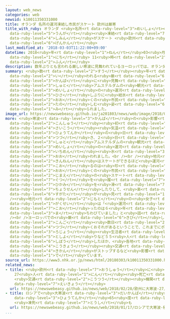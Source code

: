 ```yaml
---
layout: web_news
categories: web
newsid: k10011350331000
title: オランダ 名所の運河凍結し市民がスケート 欧州は厳寒
title_with_ruby: オランダ <ruby>名所<rt data-ruby-level="3">めいしょ</rt></ruby>の<ruby>運河<rt
  data-ruby-level="5">うんが</rt></ruby><ruby>凍結<rt data-ruby-level="7">とうけつ</rt></ruby>し<ruby>市民<rt
  data-ruby-level="4">しみん</rt></ruby>がスケート <ruby>欧州<rt data-ruby-level="7">おうしゅう</rt></ruby>は<ruby>厳寒<rt
  data-ruby-level="6">げんかん</rt></ruby>
last_modified_at: '2018-03-03T11:22:00+09:00'
datetime: 2018<ruby>年<rt data-ruby-level="1">ねん</rt></ruby>03<ruby>月<rt data-ruby-level="1">がつ</rt></ruby>03<ruby>日<rt
  data-ruby-level="1">にち</rt></ruby> 11<ruby>時<rt data-ruby-level="2">じ</rt></ruby>22<ruby>分<rt
  data-ruby-level="2">ふん</rt></ruby>
description: 数年ぶりとも言われる厳しい寒波に見舞われているヨーロッパでは、オランダの首都アムステルダムの観光名所の運河が久しぶりに結氷し、多くの市民がスケートを楽しむ姿が見られました。
summary: <ruby>数<rt data-ruby-level="2">すう</rt></ruby><ruby>年<rt data-ruby-level="1">ねん</rt></ruby>ぶりとも<ruby>言<rt
  data-ruby-level="2">い</rt></ruby>われる<ruby>厳<rt data-ruby-level="6">きび</rt></ruby>しい<ruby>寒波<rt
  data-ruby-level="3">かんぱ</rt></ruby>に<ruby>見舞<rt data-ruby-level="7">みま</rt></ruby>われているヨーロッパでは、オランダの<ruby>首都<rt
  data-ruby-level="3">しゅと</rt></ruby>アムステルダムの<ruby>観光<rt data-ruby-level="4">かんこう</rt></ruby><ruby>名所<rt
  data-ruby-level="3">めいしょ</rt></ruby>の<ruby>運河<rt data-ruby-level="5">うんが</rt></ruby>が<ruby>久<rt
  data-ruby-level="5">ひさ</rt></ruby>しぶりに<ruby>結氷<rt data-ruby-level="4">けっぴょう</rt></ruby>し、<ruby>多<rt
  data-ruby-level="2">おお</rt></ruby>くの<ruby>市民<rt data-ruby-level="4">しみん</rt></ruby>がスケートを<ruby>楽<rt
  data-ruby-level="2">たの</rt></ruby>しむ<ruby>姿<rt data-ruby-level="6">すがた</rt></ruby>が<ruby>見<rt
  data-ruby-level="1">み</rt></ruby>られました。
image_url: https://newswebeasy.github.io/ja201803/news/web/image/2018/03/03/K10011350331_1803031156_1803031156_01_02.jpg
more: <ruby>寒波<rt data-ruby-level="3">かんぱ</rt></ruby>の<ruby>影響<rt data-ruby-level="7">えいきょう</rt></ruby>で、オランダでは<ruby>今週<rt
  data-ruby-level="2">こんしゅう</rt></ruby><ruby>初<rt data-ruby-level="4">はじ</rt></ruby>めごろから<ruby>最高<rt
  data-ruby-level="4">さいこう</rt></ruby><ruby>気温<rt data-ruby-level="3">きおん</rt></ruby>が<ruby>氷点下<rt
  data-ruby-level="3">ひょうてんか</rt></ruby>の<ruby>日<rt data-ruby-level="1">ひ</rt></ruby>が<ruby>続<rt
  data-ruby-level="4">つづ</rt></ruby>き、２<ruby>日<rt data-ruby-level="1">にち</rt></ruby>、<ruby>首都<rt
  data-ruby-level="3">しゅと</rt></ruby>アムステルダムの<ruby>観光<rt data-ruby-level="4">かんこう</rt></ruby><ruby>名所<rt
  data-ruby-level="3">めいしょ</rt></ruby>の<ruby>運河<rt data-ruby-level="5">うんが</rt></ruby>が<ruby>一面<rt
  data-ruby-level="3">いちめん</rt></ruby><ruby>氷<rt data-ruby-level="3">こおり</rt></ruby>に<ruby>覆<rt
  data-ruby-level="7">おお</rt></ruby>われました。<br /><br /><ruby>地元<rt data-ruby-level="2">じもと</rt></ruby>メディアによりますと、<ruby>近年<rt
  data-ruby-level="2">きんねん</rt></ruby>はスケートができるほど<ruby>運河<rt data-ruby-level="5">うんが</rt></ruby>が<ruby>凍<rt
  data-ruby-level="7">こお</rt></ruby>るのは<ruby>珍<rt data-ruby-level="7">めずら</rt></ruby>しいということで、<ruby>多<rt
  data-ruby-level="2">おお</rt></ruby>くの<ruby>市民<rt data-ruby-level="4">しみん</rt></ruby>が<ruby>自前<rt
  data-ruby-level="2">じまえ</rt></ruby>の<ruby>スケート<rt data-ruby-level="7">すけーと</rt></ruby><ruby>靴<rt
  data-ruby-level="7">ぐつ</rt></ruby>を<ruby>履<rt data-ruby-level="7">は</rt></ruby>いて<ruby>氷上<rt
  data-ruby-level="7">ひかみ</rt></ruby>を<ruby>滑<rt data-ruby-level="7">すべ</rt></ruby>ったりターンに<ruby>挑戦<rt
  data-ruby-level="7">ちょうせん</rt></ruby>したりして、<ruby>楽<rt data-ruby-level="2">たの</rt></ruby>しむ<ruby>姿<rt
  data-ruby-level="6">すがた</rt></ruby>が<ruby>見<rt data-ruby-level="1">み</rt></ruby>られました。<br
  /><ruby>地元<rt data-ruby-level="2">じもと</rt></ruby>の<ruby>女子<rt data-ruby-level="1">じょし</rt></ruby><ruby>学生<rt
  data-ruby-level="1">がくせい</rt></ruby>は「<ruby>運河<rt data-ruby-level="5">うんが</rt></ruby>が<ruby>凍<rt
  data-ruby-level="7">こお</rt></ruby>ったのは６<ruby>年<rt data-ruby-level="1">ねん</rt></ruby>ぶりで、スケートができるのをみんな<ruby>待<rt
  data-ruby-level="3">ま</rt></ruby>ちわびていました」と<ruby>話<rt data-ruby-level="2">はな</rt></ruby>していました。<br
  /><br />ヨーロッパでの<ruby>厳<rt data-ruby-level="6">きび</rt></ruby>しい<ruby>寒<rt data-ruby-level="3">さむ</rt></ruby>さは<ruby>今後<rt
  data-ruby-level="2">こんご</rt></ruby><ruby>数日<rt data-ruby-level="2">すうじつ</rt></ruby><ruby>続<rt
  data-ruby-level="4">つづ</rt></ruby>くおそれがあるということで、これまでにポーランドやリトアニアなど９か<ruby>国<rt data-ruby-level="2">こく</rt></ruby>で、<ruby>路上<rt
  data-ruby-level="3">ろじょう</rt></ruby><ruby>生活者<rt data-ruby-level="3">せいかつしゃ</rt></ruby>やお<ruby>年寄<rt
  data-ruby-level="5">としよ</rt></ruby>りなど５５<ruby>人<rt data-ruby-level="1">にん</rt></ruby>が<ruby>死亡<rt
  data-ruby-level="6">しぼう</rt></ruby>したほか、<ruby>各地<rt data-ruby-level="4">かくち</rt></ruby>で<ruby>公共<rt
  data-ruby-level="4">こうきょう</rt></ruby><ruby>交通<rt data-ruby-level="2">こうつう</rt></ruby><ruby>機関<rt
  data-ruby-level="4">きかん</rt></ruby>がストップするなど<ruby>影響<rt data-ruby-level="7">えいきょう</rt></ruby>が<ruby>出<rt
  data-ruby-level="1">で</rt></ruby>ています。
source_url: https://www3.nhk.or.jp/news/html/20180303/k10011350331000.html
related_news:
- title: <ruby>欧州<rt data-ruby-level="7">おうしゅう</rt></ruby>に<ruby>大寒波<rt data-ruby-level="3">だいかんぱ</rt></ruby>
    27<ruby>人<rt data-ruby-level="1">にん</rt></ruby><ruby>死亡<rt data-ruby-level="6">しぼう</rt></ruby>
    <ruby>交通<rt data-ruby-level="2">こうつう</rt></ruby><ruby>機関<rt data-ruby-level="4">きかん</rt></ruby>にも<ruby>影響<rt
    data-ruby-level="7">えいきょう</rt></ruby>
  url: https://newswebeasy.github.io/news/web/2018/02/28/欧州に大寒波-27人死亡-交通機関にも影響
- title: ロシアで<ruby>大寒波<rt data-ruby-level="3">だいかんぱ</rt></ruby> <ruby>極東<rt data-ruby-level="4">きょくとう</rt></ruby>で<ruby>氷点下<rt
    data-ruby-level="3">ひょうてんか</rt></ruby>65<ruby>度<rt data-ruby-level="3">ど</rt></ruby>
    <ruby>凍死<rt data-ruby-level="7">とうし</rt></ruby>も
  url: https://newswebeasy.github.io/news/web/2018/01/17/ロシアで大寒波-極東で氷点下65度-凍死も
...
```

